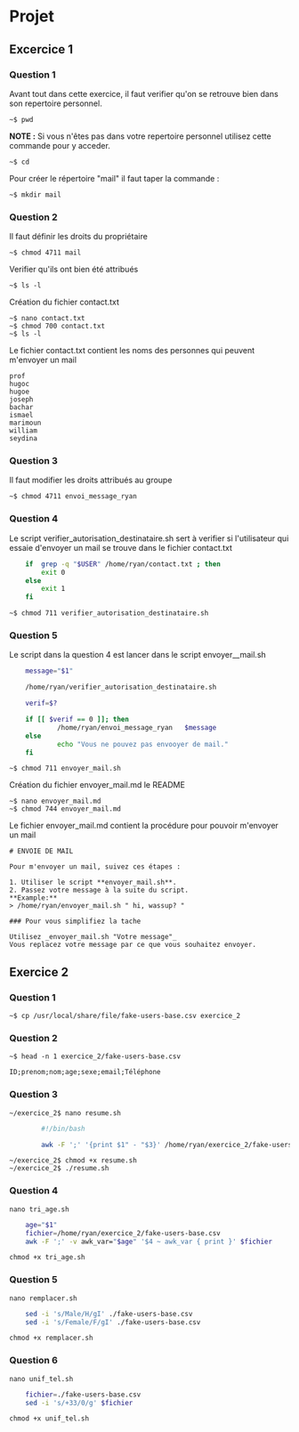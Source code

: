 # Projet

## Excercice 1

### Question 1

Avant tout dans cette exercice, il faut verifier qu'on se retrouve bien dans son repertoire personnel.

    ~$ pwd

**NOTE :** Si vous n'êtes pas dans votre repertoire personnel utilisez cette commande pour y acceder.

    ~$ cd

Pour créer le répertoire "mail" il faut taper la commande :

    ~$ mkdir mail

### Question 2

Il faut définir les droits du propriétaire

    ~$ chmod 4711 mail

Verifier qu'ils ont bien été attribués

    ~$ ls -l

Création du fichier contact.txt

    ~$ nano contact.txt
    ~$ chmod 700 contact.txt
    ~$ ls -l

Le fichier contact.txt contient les noms des personnes qui peuvent m'envoyer un mail

    prof
    hugoc
    hugoe
    joseph
    bachar
    ismael
    marimoun
    william
    seydina

### Question 3

Il faut modifier les droits attribués au groupe

    ~$ chmod 4711 envoi_message_ryan

### Question 4

Le script verifier_autorisation_destinataire.sh sert à verifier si l'utilisateur qui essaie d'envoyer un mail se trouve dans le fichier contact.txt

```bash
    if  grep -q "$USER" /home/ryan/contact.txt ; then
        exit 0
    else
        exit 1
    fi
```

    ~$ chmod 711 verifier_autorisation_destinataire.sh

### Question 5

Le script dans la question 4 est lancer dans le script envoyer\_\_mail.sh

```bash
    message="$1"

    /home/ryan/verifier_autorisation_destinataire.sh

    verif=$?

    if [[ $verif == 0 ]]; then
            /home/ryan/envoi_message_ryan   $message
    else
            echo "Vous ne pouvez pas envooyer de mail."
    fi
```

    ~$ chmod 711 envoyer_mail.sh

Création du fichier envoyer_mail.md le README

    ~$ nano envoyer_mail.md
    ~$ chmod 744 envoyer_mail.md

Le fichier envoyer_mail.md contient la procédure pour pouvoir m'envoyer un mail

    # ENVOIE DE MAIL

    Pour m'envoyer un mail, suivez ces étapes :

    1. Utiliser le script **envoyer_mail.sh**.
    2. Passez votre message à la suite du script.
    **Example:**
    > /home/ryan/envoyer_mail.sh " hi, wassup? "

    ### Pour vous simplifiez la tache

    Utilisez _envoyer_mail.sh "Votre message"_
    Vous replacez votre message par ce que vous souhaitez envoyer.

## Exercice 2

### Question 1

    ~$ cp /usr/local/share/file/fake-users-base.csv exercice_2

### Question 2

    ~$ head -n 1 exercice_2/fake-users-base.csv

    ID;prenom;nom;age;sexe;email;Téléphone

### Question 3

    ~/exercice_2$ nano resume.sh

```bash
        #!/bin/bash

        awk -F ';' '{print $1" - "$3}' /home/ryan/exercice_2/fake-users-base.csv
```

    ~/exercice_2$ chmod +x resume.sh
    ~/exercice_2$ ./resume.sh

### Question 4

    nano tri_age.sh

```bash
    age="$1"
    fichier=/home/ryan/exercice_2/fake-users-base.csv
    awk -F ';' -v awk_var="$age" '$4 ~ awk_var { print }' $fichier

```

    chmod +x tri_age.sh

### Question 5

    nano remplacer.sh

```bash
    sed -i 's/Male/H/gI' ./fake-users-base.csv
    sed -i 's/Female/F/gI' ./fake-users-base.csv
```

    chmod +x remplacer.sh

### Question 6

    nano unif_tel.sh
```bash
    fichier=./fake-users-base.csv
    sed -i 's/+33/0/g' $fichier
```
    chmod +x unif_tel.sh
